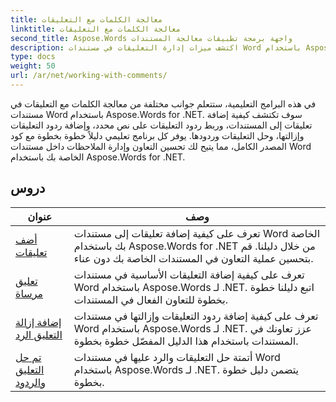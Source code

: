 ```yaml
---
title: معالجة الكلمات مع التعليقات
linktitle: معالجة الكلمات مع التعليقات
second_title: Aspose.Words واجهة برمجة تطبيقات معالجة المستندات
description: اكتشف ميزات إدارة التعليقات في مستندات Word باستخدام Aspose.Words for .NET. تعرف على كيفية إضافة التعليقات وحذفها والبحث فيها وتنسيقها باستخدام البرامج التعليمية خطوة بخطوة.
type: docs
weight: 50
url: /ar/net/working-with-comments/
---
```


في هذه البرامج التعليمية، ستتعلم جوانب مختلفة من معالجة الكلمات مع التعليقات في مستندات Word باستخدام Aspose.Words for .NET. سوف تكتشف كيفية إضافة تعليقات إلى المستندات، وربط ردود التعليقات على نص محدد، وإضافة ردود التعليقات وإزالتها، وحل التعليقات وردودها. يوفر كل برنامج تعليمي دليلاً خطوة بخطوة مع كود المصدر الكامل، مما يتيح لك تحسين التعاون وإدارة الملاحظات داخل مستندات Word الخاصة بك باستخدام Aspose.Words for .NET.

 ## دروس
| عنوان | وصف |
| --- | --- |
| [أضف تعليقات](./add-comments/) | تعرف على كيفية إضافة تعليقات إلى مستندات Word الخاصة بك باستخدام Aspose.Words for .NET من خلال دليلنا. قم بتحسين عملية التعاون في المستندات الخاصة بك دون عناء. |
| [تعليق مرساة](./anchor-comment/) | تعرف على كيفية إضافة التعليقات الأساسية في مستندات Word باستخدام Aspose.Words لـ .NET. اتبع دليلنا خطوة بخطوة للتعاون الفعال في المستندات. |
| [إضافة إزالة التعليق الرد](./add-remove-comment-reply/) | تعرف على كيفية إضافة ردود التعليقات وإزالتها في مستندات Word باستخدام Aspose.Words لـ .NET. عزز تعاونك في المستندات باستخدام هذا الدليل المفصّل خطوة بخطوة. |
| [تم حل التعليق والردود](./comment-resolved-and-replies/) | أتمتة حل التعليقات والرد عليها في مستندات Word باستخدام Aspose.Words لـ .NET. يتضمن دليل خطوة بخطوة. |